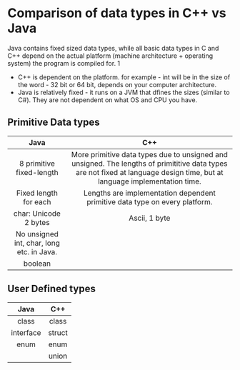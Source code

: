 # Comparison of data types in C++ vs Java

 Java contains fixed sized data types, while all basic data types in C and C++ depend on the actual platform (machine architecture + operating system) the program is compiled for.
 1

- C++ is dependent on the platform. for example - int will be in the size of the word - 32 bit or 64 bit, depends on your computer architecture.
- Java is relatively fixed - it runs on a JVM that dfines the sizes (similar to C#). They are not dependent on what OS and CPU you have.

## Primitive Data types

| Java      | C++ |
| :-----------: | :-----------: |
| 8 primitive fixed-length      | More primitive data types due to unsigned and unsigned. The lengths of primititive data types are not fixed at language design time, but at language implementation time.       |
| Fixed length for each  | Lengths are implementation dependent primitive data type on every platform. |
| char: Unicode 2 bytes  | Ascii, 1 byte |
| No unsigned int, char, long etc. in Java. | |
| boolean | |

## User Defined types

| Java | C++ |
| :-----------: | :-----------: |
| class | class |
| interface | struct |
| enum | enum |
| | union|
